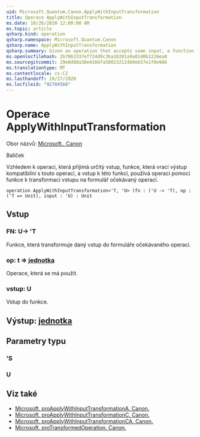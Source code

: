 ```yaml
---
uid: Microsoft.Quantum.Canon.ApplyWithInputTransformation
title: Operace ApplyWithInputTransformation
ms.date: 10/26/2020 12:00:00 AM
ms.topic: article
qsharp.kind: operation
qsharp.namespace: Microsoft.Quantum.Canon
qsharp.name: ApplyWithInputTransformation
qsharp.summary: Given an operation that accepts some input, a function that returns an output compatible with that operation, and an input to that function, applies the operation using the function to transform the input to a form expected by the operation.
ms.openlocfilehash: 2b7863337ef724d9c3ba10201a9a01d0b2226ea8
ms.sourcegitcommit: 29e0d88a30e4166fa580132124b0eb57e1f0e986
ms.translationtype: MT
ms.contentlocale: cs-CZ
ms.lasthandoff: 10/27/2020
ms.locfileid: "92704568"
---
```

# <a name="applywithinputtransformation-operation"></a>Operace ApplyWithInputTransformation

Obor názvů: [Microsoft.. Canon](xref:Microsoft.Quantum.Canon)

Balíček [](https://nuget.org/packages/)


Vzhledem k operaci, která přijímá určitý vstup, funkce, která vrací výstup kompatibilní s touto operací, a vstup k této funkci, používá operaci pomocí funkce k transformaci vstupu na formulář očekávaný operací.

```qsharp
operation ApplyWithInputTransformation<'T, 'U> (fn : ('U -> 'T), op : ('T => Unit), input : 'U) : Unit
```


## <a name="input"></a>Vstup

### <a name="fn--u---t"></a>FN: U-> 'T

Funkce, která transformuje daný vstup do formuláře očekávaného operací.


### <a name="op--t--unit"></a>op: t => [jednotka](xref:microsoft.quantum.lang-ref.unit) 

Operace, která se má použít.


### <a name="input--u"></a>vstup: U

Vstup do funkce.



## <a name="output--unit"></a>Výstup: [jednotka](xref:microsoft.quantum.lang-ref.unit)



## <a name="type-parameters"></a>Parametry typu

### <a name="t"></a>'S


### <a name="u"></a>U



## <a name="see-also"></a>Viz také

- [Microsoft. proApplyWithInputTransformationA. Canon.](xref:Microsoft.Quantum.Canon.ApplyWithInputTransformationA)
- [Microsoft. proApplyWithInputTransformationC. Canon.](xref:Microsoft.Quantum.Canon.ApplyWithInputTransformationC)
- [Microsoft. proApplyWithInputTransformationCA. Canon.](xref:Microsoft.Quantum.Canon.ApplyWithInputTransformationCA)
- [Microsoft. proTransformedOperation. Canon.](xref:Microsoft.Quantum.Canon.TransformedOperation)